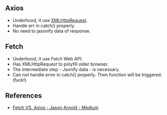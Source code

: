 


## Axios
* Underhood, it use [XMLHttpRequest](https://developer.mozilla.org/en-US/docs/Web/API/XMLHttpRequest).
* Handle err in catch() properly.
* No need to jasonify data of response.

## Fetch
* Underhood, it use Fetch Web API.
* Has XMLHttpRequest to polyfill older browser.
* The intermediate step - Jsonify data - is necessary.
* Can not handle error in catch() properly. Then function will be triggered. (fuck!)

## References
* [Fetch VS. Axios - Jason Arnold - Medium](https://medium.com/@thejasonfile/fetch-vs-axios-js-for-making-http-requests-2b261cdd3af5)
